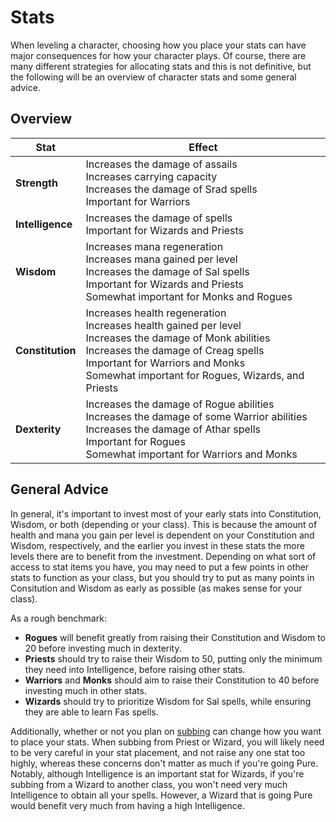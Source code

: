 # Stats

When leveling a character, choosing how you place your stats can have major consequences for how your character plays. Of course, there are many different strategies for allocating stats and this is not definitive, but the following will be an overview of character stats and some general advice.

## Overview

| **Stat** | **Effect** |
| - | - |
| **Strength** | Increases the damage of assails <br> Increases carrying capacity <br> Increases the damage of Srad spells <br> Important for Warriors |
| **Intelligence** | Increases the damage of spells <br> Important for Wizards and Priests |
| **Wisdom** | Increases mana regeneration <br> Increases mana gained per level <br> Increases the damage of Sal spells <br> Important for Wizards and Priests <br> Somewhat important for Monks and Rogues|
| **Constitution** | Increases health regeneration <br> Increases health gained per level <br> Increases the damage of Monk abilities <br> Increases the damage of Creag spells <br> Important for Warriors and Monks <br> Somewhat important for Rogues, Wizards, and Priests |
| **Dexterity** | Increases the damage of Rogue abilities <br> Increases the damage of some Warrior abilities <br> Increases the damage of Athar spells <br> Important for Rogues <br> Somewhat important for Warriors and Monks |

## General Advice

In general, it's important to invest most of your early stats into Constitution, Wisdom, or both (depending or your class). This is because the amount of health and mana you gain per level is dependent on your Constitution and Wisdom, respectively, and the earlier you invest in these stats the more levels there are to benefit from the investment. Depending on what sort of access to stat items you have, you may need to put a few points in other stats to function as your class, but you should try to put as many points in Consitution and Wisdom as early as possible (as makes sense for your class).

As a rough benchmark:

- **Rogues** will benefit greatly from raising their Constitution and Wisdom to 20 before investing much in dexterity.
- **Priests** should try to raise their Wisdom to 50, putting only the minimum they need into Intelligence, before raising other stats.
- **Warriors** and **Monks** should aim to raise their Constitution to 40 before investing much in other stats.
- **Wizards** should try to prioritize Wisdom for Sal spells, while ensuring they are able to learn Fas spells.

Additionally, whether or not you plan on [subbing](../subbing) can change how you want to place your stats. When subbing from Priest or Wizard, you will likely need to be very careful in your stat placement, and not raise any one stat too highly, whereas these concerns don't matter as much if you're going Pure. Notably, although Intelligence is an important stat for Wizards, if you're subbing from a Wizard to another class, you won't need very much Intelligence to obtain all your spells. However, a Wizard that is going Pure would benefit very much from having a high Intelligence.

